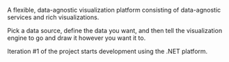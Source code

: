 A flexible, data-agnostic visualization platform consisting of data-agnostic services and rich visualizations.

Pick a data source, define the data you want, and then tell the visualization engine to go and draw it however you want it to.

Iteration #1 of the project starts development using the .NET platform.